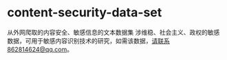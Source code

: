 # content-security-data-set
从外网爬取的内容安全、敏感信息的文本数据集
涉维稳、社会主义、政权的敏感数据，可用于敏感内容识别技术的研究，如需该数据，请联系862814624@qq.com。
